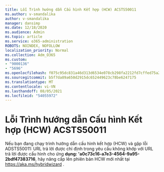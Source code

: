```yaml
---
title: Lỗi Trình hướng dẫn Cấu hình Kết hợp (HCW) ACSTS50011
ms.author: v-smandalika
author: v-smandalika
manager: dansimp
ms.date: 12/18/2020
ms.audience: Admin
ms.topic: article
ms.service: o365-administration
ROBOTS: NOINDEX, NOFOLLOW
localization_priority: Normal
ms.collection: Adm_O365
ms.custom:
- "9000136"
- "5696"
ms.openlocfilehash: f075c95dc831a46d313d6534e078cb298fa2212fd7cffed75a2953e7e80603a9
ms.sourcegitcommit: b5f7da89a650d2915dc652449623c78be6247175
ms.translationtype: MT
ms.contentlocale: vi-VN
ms.lasthandoff: 08/05/2021
ms.locfileid: "54055972"
---
```

# <a name="hybrid-configuration-wizard-hcw-error-acsts50011"></a>Lỗi Trình hướng dẫn Cấu hình Kết hợp (HCW) ACSTS50011

Nếu bạn đang chạy trình hướng dẫn cấu hình kết hợp (HCW) và gặp lỗi ADSTS50011: URL trả lời được chỉ định trong yêu cầu không khớp với URL trả lời được cấu hình cho ứng **dụng: 'a0c73c16-a7e3-4564-9a95-2bdf47383716**, hãy nâng cấp lên phiên bản HCW mới nhất tại https://aka.ms/hybridwizard .




